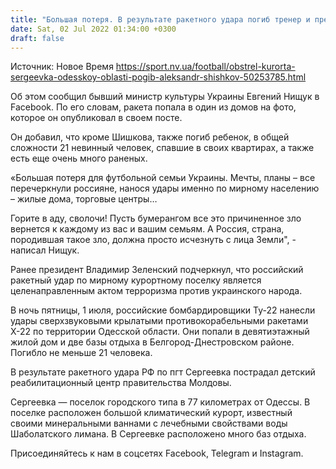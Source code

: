 ```yaml
---
title: "Большая потеря. В результате ракетного удара погиб тренер и президент детского футбольного клуба"
date: Sat, 02 Jul 2022 01:34:00 +0300
draft: false
---
```

Источник: Новое Время https://sport.nv.ua/football/obstrel-kurorta-sergeevka-odesskoy-oblasti-pogib-aleksandr-shishkov-50253785.html


Об этом сообщил бывший министр культуры Украины Евгений Нищук в Facebook. По его словам, ракета попала в один из домов на фото, которое он опубликовал в своем посте.

Он добавил, что кроме Шишкова, также погиб ребенок, в общей сложности 21 невинный человек, спавшие в своих квартирах, а также есть еще очень много раненых.

«Большая потеря для футбольной семьи Украины. Мечты, планы – все перечеркнули россияне, нанося удары именно по мирному населению – жилые дома, торговые центры…

Горите в аду, сволочи! Пусть бумерангом все это причиненное зло вернется к каждому из вас и вашим семьям. А Россия, страна, породившая такое зло, должна просто исчезнуть с лица Земли", - написал Нищук.

Ранее президент Владимир Зеленский подчеркнул, что российский ракетный удар по мирному курортному поселку является целенаправленным актом терроризма против украинского народа.

В ночь пятницы, 1 июля, российские бомбардировщики Ту-22 нанесли удары сверхзвуковыми крылатыми противокорабельными ракетами Х-22 по территории Одесской области. Они попали в девятиэтажный жилой дом и две базы отдыха в Белгород-Днестровском районе. Погибло не меньше 21 человека.

В результате ракетного удара РФ по пгт Сергеевка пострадал детский реабилитационный центр правительства Молдовы.

Сергеевка — поселок городского типа в 77 километрах от Одессы. В поселке расположен большой климатический курорт, известный своими минеральными ваннами с лечебными свойствами воды Шаболатского лимана. В Сергеевке расположено много баз отдыха.

Присоединяйтесь к нам в соцсетях Facebook, Telegram и Instagram.

